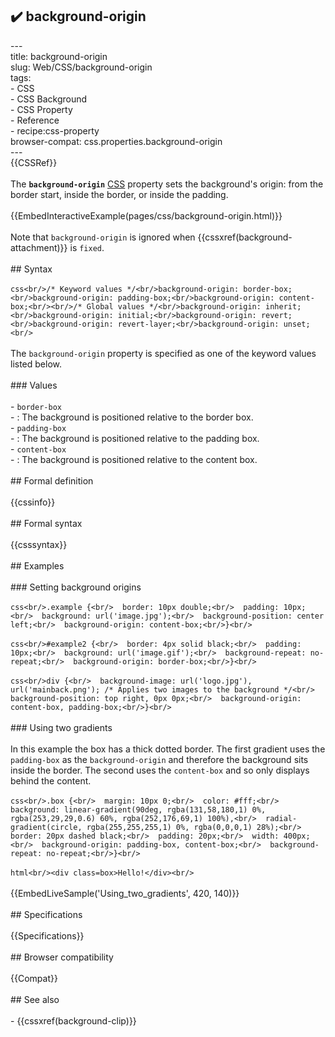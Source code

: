## ✔️ background-origin 
 ---<br/>title: background-origin<br/>slug: Web/CSS/background-origin<br/>tags:<br/>  - CSS<br/>  - CSS Background<br/>  - CSS Property<br/>  - Reference<br/>  - recipe:css-property<br/>browser-compat: css.properties.background-origin<br/>---<br/>{{CSSRef}}<br/><br/>The **`background-origin`** [CSS](/en-US/docs/Web/CSS) property sets the background's origin: from the border start, inside the border, or inside the padding.<br/><br/>{{EmbedInteractiveExample(pages/css/background-origin.html)}}<br/><br/>Note that `background-origin` is ignored when {{cssxref(background-attachment)}} is `fixed`.<br/><br/>## Syntax<br/><br/>```css<br/>/* Keyword values */<br/>background-origin: border-box;<br/>background-origin: padding-box;<br/>background-origin: content-box;<br/><br/>/* Global values */<br/>background-origin: inherit;<br/>background-origin: initial;<br/>background-origin: revert;<br/>background-origin: revert-layer;<br/>background-origin: unset;<br/>```<br/><br/>The `background-origin` property is specified as one of the keyword values listed below.<br/><br/>### Values<br/><br/>- `border-box`<br/>  - : The background is positioned relative to the border box.<br/>- `padding-box`<br/>  - : The background is positioned relative to the padding box.<br/>- `content-box`<br/>  - : The background is positioned relative to the content box.<br/><br/>## Formal definition<br/><br/>{{cssinfo}}<br/><br/>## Formal syntax<br/><br/>{{csssyntax}}<br/><br/>## Examples<br/><br/>### Setting background origins<br/><br/>```css<br/>.example {<br/>  border: 10px double;<br/>  padding: 10px;<br/>  background: url('image.jpg');<br/>  background-position: center left;<br/>  background-origin: content-box;<br/>}<br/>```<br/><br/>```css<br/>#example2 {<br/>  border: 4px solid black;<br/>  padding: 10px;<br/>  background: url('image.gif');<br/>  background-repeat: no-repeat;<br/>  background-origin: border-box;<br/>}<br/>```<br/><br/>```css<br/>div {<br/>  background-image: url('logo.jpg'), url('mainback.png'); /* Applies two images to the background */<br/>  background-position: top right, 0px 0px;<br/>  background-origin: content-box, padding-box;<br/>}<br/>```<br/><br/>### Using two gradients<br/><br/>In this example the box has a thick dotted border. The first gradient uses the `padding-box` as the `background-origin` and therefore the background sits inside the border. The second uses the `content-box` and so only displays behind the content.<br/><br/>```css<br/>.box {<br/>  margin: 10px 0;<br/>  color: #fff;<br/>  background: linear-gradient(90deg, rgba(131,58,180,1) 0%, rgba(253,29,29,0.6) 60%, rgba(252,176,69,1) 100%),<br/>  radial-gradient(circle, rgba(255,255,255,1) 0%, rgba(0,0,0,1) 28%);<br/>  border: 20px dashed black;<br/>  padding: 20px;<br/>  width: 400px;<br/>  background-origin: padding-box, content-box;<br/>  background-repeat: no-repeat;<br/>}<br/>```<br/><br/>```html<br/><div class=box>Hello!</div><br/>```<br/><br/>{{EmbedLiveSample('Using_two_gradients', 420, 140)}}<br/><br/>## Specifications<br/><br/>{{Specifications}}<br/><br/>## Browser compatibility<br/><br/>{{Compat}}<br/><br/>## See also<br/><br/>- {{cssxref(background-clip)}}<br/>